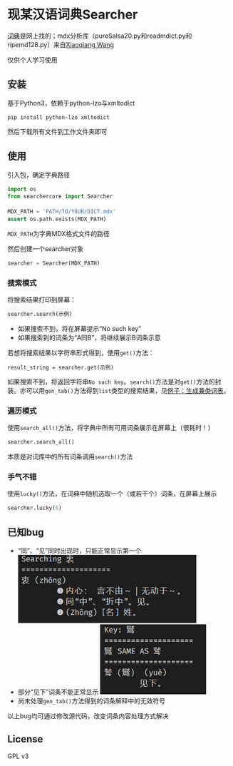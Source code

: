 # 现某汉语词典Searcher

[词典](https://github.com/bamboo512/ModernChineseDict)是网上找的；mdx分析库（pureSalsa20.py和readmdict.py和ripemd128.py）来自[Xiaoqiang Wang](https://bitbucket.org/xwang/mdict-analysis/src/master/)

仅供个人学习使用

## 安装

基于Python3，依赖于python-lzo与xmltodict

```shell
pip install python-lzo xmltodict
```
然后下载所有文件到工作文件夹即可

## 使用

引入包，确定字典路径
```python
import os
from searchercore import Searcher

MDX_PATH = 'PATH/TO/YOUR/DICT.mdx'
assert os.path.exists(MDX_PATH)
```
`MDX_PATH`为字典MDX格式文件的路径

然后创建一个searcher对象
```python
searcher = Searcher(MDX_PATH)
```

### 搜索模式

将搜索结果打印到屏幕：
```python
searcher.search(示例)
```
- 如果搜索不到，将在屏幕提示“No such key”
- 如果搜索到的词条为“A同B”，将继续展示B词条示意

若想将搜索结果以字符串形式得到，使用`get()`方法：
```pythoon
result_string = searcher.get(示例)
```
如果搜索不到，将返回字符串`No such key`。`search()`方法是对`get()`方法的封装。亦可以用`gen_tab()`方法得到`list`类型的搜索结果，见[例子：生成兼类词表](ex_gen_concurrent.py)。

### 遍历模式

使用`search_all()`方法，将字典中所有可用词条展示在屏幕上（很耗时！）
```python
searcher.search_all()
```
本质是对词库中的所有词条调用`search()`方法

### 手气不错

使用`lucky()`方法，在词典中随机选取一个（或若干个）词条，在屏幕上展示
```python
searcher.lucky(6)
```

## 已知bug
- “同”、“见”同时出现时，只能正常显示第一个
    ![](image.png)
- 部分“见下”词条不能正常显示
    ![](image-1.png)
- 尚未处理`gen_tab()`方法得到的词条解释中的无效符号

以上bug均可通过修改源代码，改变词条内容处理方式解决

## License

GPL v3